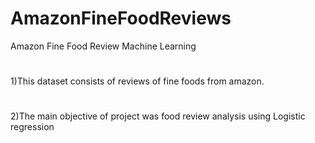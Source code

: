 # AmazonFineFoodReviews
Amazon Fine Food Review Machine Learning
#
1)This dataset consists of reviews of fine foods from amazon.
#
2)The main objective of project was food review analysis using Logistic regression
